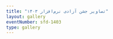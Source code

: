 ```yaml
---
title: "تصاویر جشن آزادی نرم‌افزار ۱۴۰۳"
layout: gallery
eventNumber: sfd-1403
type: gallery
---
```

